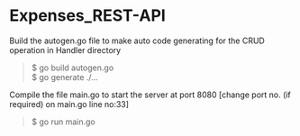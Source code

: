# Expenses_REST-API

Build the autogen.go file to make auto code generating for the CRUD operation in Handler directory
> $ go build autogen.go </br>
> $ go generate ./...

Compile the file main.go to start the server at port 8080 [change port no. (if required) on main.go line no:33]
> $ go run main.go
